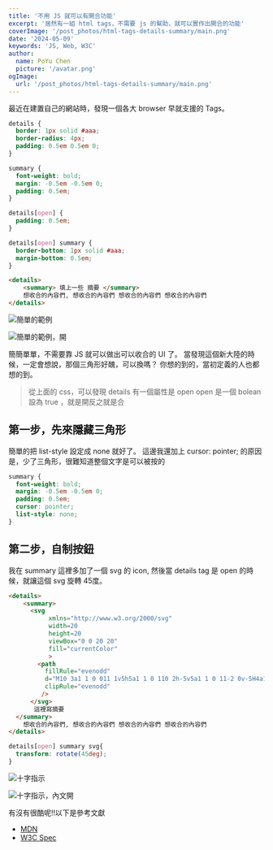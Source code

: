 ```yaml
---
title: '不用 JS 就可以有開合功能'
excerpt: '居然有一組 html tags，不需要 js 的幫助，就可以實作出開合的功能'
coverImage: '/post_photos/html-tags-details-summary/main.png'
date: '2024-05-09'
keywords: 'JS, Web, W3C'
author:
  name: PoYu Chen
  picture: '/avatar.png'
ogImage: 
  url: '/post_photos/html-tags-details-summary/main.png'
---
```



最近在建置自己的網站時，發現一個各大 browser 早就支援的 Tags。

```css
details {
  border: 1px solid #aaa;
  border-radius: 4px;
  padding: 0.5em 0.5em 0;
}

summary {
  font-weight: bold;
  margin: -0.5em -0.5em 0;
  padding: 0.5em;
}

details[open] {
  padding: 0.5em;
}

details[open] summary {
  border-bottom: 1px solid #aaa;
  margin-bottom: 0.5em;
}
```

``` html
<details>
	<summary> 填上一些 摘要 </summary> 
	想收合的內容們, 想收合的內容們 想收合的內容們 想收合的內容們 
</details>
```

![簡單的範例](/post_photos/html-tags-details-summary/1.png)

![簡單的範例，開](/post_photos/html-tags-details-summary/2.png)

簡簡單單，不需要靠 JS 就可以做出可以收合的 UI 了。
當發現這個新大陸的時候，一定會想說，那個三角形好醜，可以換嗎？
你想的到的，當初定義的人也都想的到。

> 從上面的 css，可以發現 details 有一個屬性是 open
> open 是一個 bolean 設為 true ，就是開反之就是合
## 第一步，先來隱藏三角形

簡單的把 list-style 設定成 none 就好了。
這邊我還加上 cursor: pointer; 的原因是，少了三角形，很難知道整個文字是可以被按的

```css
summary {
  font-weight: bold;
  margin: -0.5em -0.5em 0;
  padding: 0.5em;
  cursor: pointer;
  list-style: none;
}

```

## 第二步，自制按鈕
我在 summary 這裡多加了一個 svg 的 icon, 然後當 details tag 是 open 的時候，就讓這個 svg 旋轉 45度。

```html
<details>
	<summary> 
      <svg
           xmlns="http://www.w3.org/2000/svg"
           width=20
           height=20
           viewBox="0 0 20 20"
           fill="currentColor"
           >
        <path
          fillRule="evenodd"
          d="M10 3a1 1 0 011 1v5h5a1 1 0 110 2h-5v5a1 1 0 11-2 0v-5H4a1 1 0 110-2h5V4a1 1 0 011-1z"
          clipRule="evenodd"
         />
      </svg>
       這裡寫摘要 
  </summary> 
	想收合的內容們, 想收合的內容們 想收合的內容們 想收合的內容們 
</details>

```

``` css
details[open] summary svg{
  transform: rotate(45deg);
}
```

![十字指示](/post_photos/html-tags-details-summary/4.png)

![十字指示，內文開](/post_photos/html-tags-details-summary/3.png)

有沒有很酷呢!!以下是參考文獻
- [MDN](https://developer.mozilla.org/en-US/docs/Web/HTML/Element/details)
- [W3C Spec](https://html.spec.whatwg.org/multipage/interactive-elements.html)